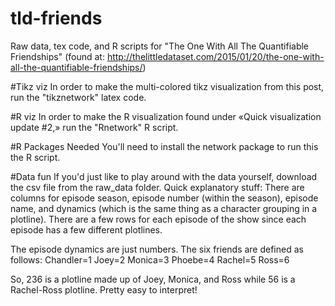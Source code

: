 # tld-friends
Raw data, tex code, and R scripts for "The One With All The Quantifiable Friendships" (found at: http://thelittledataset.com/2015/01/20/the-one-with-all-the-quantifiable-friendships/)

#Tikz viz
In order to make the multi-colored tikz visualization from this post, run the "tikznetwork" latex code.

#R viz
In order to make the R visualization found under «Quick visualization update #2,» run the "Rnetwork" R script. 

#R Packages Needed
You'll need to install the network package to run this the R script.

#Data fun
If you'd just like to play around with the data yourself, download the csv file from the raw_data folder.
Quick explanatory stuff: 
There are columns for episode season, episode number (within the season), episode name, and dynamics (which is the same thing as a character grouping in a plotline). There are a few rows for each episode of the show since each episode has a few different plotlines.

The episode dynamics are just numbers. The six friends are defined as follows:
Chandler=1
Joey=2
Monica=3
Phoebe=4
Rachel=5
Ross=6

So, 236 is a plotline made up of Joey, Monica, and Ross while 56 is a Rachel-Ross plotline. Pretty easy to interpret!

